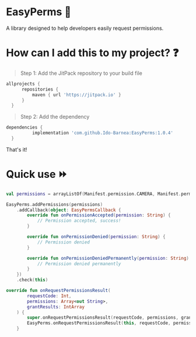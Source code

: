 # EasyPerms :key:
A library designed to help developers easily request permissions.

# How can I add this to my project? :question:
> Step 1: Add the JitPack repository to your build file
  ```gradle
  allprojects {
		repositories {
			maven { url 'https://jitpack.io' }
		}
	}
  ```
> Step 2: Add the dependency
  ```gradle
  dependencies {
	        implementation 'com.github.Ido-Barnea:EasyPerms:1.0.4'
	}
  ```
  That's it!

# Quick use :fast_forward:
```kotlin
val permissions = arrayListOf(Manifest.permission.CAMERA, Manifest.permission.ACCESS_COARSE_LOCATION)

EasyPerms.addPermissions(permissions)
	.addCallback(object: EasyPermsCallback {
    	override fun onPermissionAccepted(permission: String) {
        	// Permission accepted, success!
        }

        override fun onPermissionDenied(permission: String) {
        	// Permission denied
        }

        override fun onPermissionDeniedPermanently(permission: String) {
        	// Permission denied permanently
        }
    })
    .check(this)
```
```kotlin
override fun onRequestPermissionsResult(
        requestCode: Int,
        permissions: Array<out String>,
        grantResults: IntArray
    ) {
        super.onRequestPermissionsResult(requestCode, permissions, grantResults)
        EasyPerms.onRequestPermissionsResult(this, requestCode, permissions, grantResults)
    }
```
